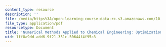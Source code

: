 ```yaml
---
content_type: resource
description: ''
file: /media/https%3A/open-learning-course-data-rc.s3.amazonaws.com/10-34-numerical-methods-applied-to-chemical-engineering-fall-2015/1ff8a9ddadd69f21351c50644f4f95c8_MIT10_34F15_Lec10.pdf
file_type: application/pdf
resourcetype: Document
title: 'Numerical Methods Applied to Chemical Engineering: Optimization 1'
uid: 1ff8a9dd-add6-9f21-351c-50644f4f95c8
---
```

